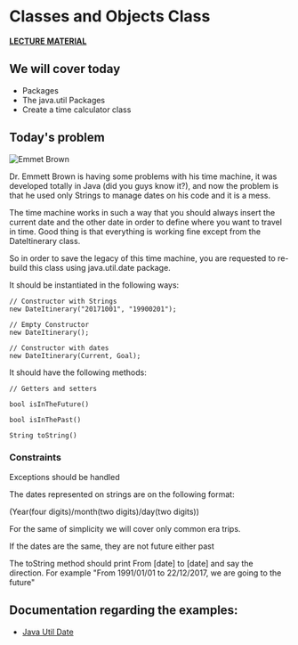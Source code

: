 # Classes and Objects Class

**[LECTURE MATERIAL](http://kitlei.web.elte.hu/segedanyagok/foliak/java/en-java-bsc/02object-orientation.pdf)**

## We will cover today

* Packages
* The java.util Packages
* Create a time calculator class


## Today's problem
![Emmet Brown](https://carboncostume.com/wordpress/wp-content/uploads/2013/03/docbrown.jpg)

Dr. Emmett Brown is having some problems with his time machine, it was developed totally in Java (did you guys know it?), and now the problem is that he used only Strings to manage dates on his code and it is a mess.

The time machine works in such a way that you should always insert the current date and the other date in order to define where you want to travel in time. Good thing is that everything is working fine except from the DateItinerary class.

So in order to save the legacy of this time machine, you are requested to re-build this class using java.util.date package.

It should be instantiated in the following ways:

    // Constructor with Strings
    new DateItinerary("20171001", "19900201");

    // Empty Constructor
    new DateItinerary();

    // Constructor with dates
    new DateItinerary(Current, Goal);

It should have the following methods:

    // Getters and setters

    bool isInTheFuture()

    bool isInThePast()

    String toString()

### Constraints

Exceptions should be handled

The dates represented on strings are on the following format:

(Year(four digits)/month(two digits)/day(two digits))

For the same of simplicity we will cover only common era trips.

If the dates are the same, they are not future either past

The toString method should print From [date] to [date] and say the direction. For example "From 1991/01/01 to 22/12/2017, we are going to the future"


## Documentation regarding the examples:
* [Java Util Date](https://docs.oracle.com/javase/6/docs/api/java/util/Date.html)
